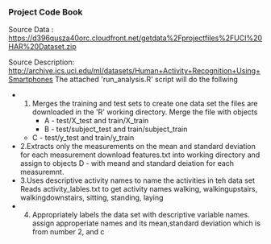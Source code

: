 ### Project Code Book

Source Data : https://d396qusza40orc.cloudfront.net/getdata%2Fprojectfiles%2FUCI%20HAR%20Dataset.zip

Source Description: http://archive.ics.uci.edu/ml/datasets/Human+Activity+Recognition+Using+Smartphones
The attached 'run_analysis.R' script will do the follwing
* 1. Merges the training and test sets to create one data set
	the files are downloaded in the 'R' working directory. Merge the file with objects 
        * A - test/X_test and train/X_train
        * B - test/subject_test and train/subject_train
	* C - test/y_test   and train/y_train
* 2.Extracts only the measurements on the mean and standard deviation for each measurement
	download features.txt into working directory and assign to objects
	D - with meand and standard deiation for each measuremnt.
* 3.Uses descriptive activity names to name the activities in teh data set
	Reads activity_lables.txt to get activity names
	walking, 
	walkingupstairs,
	walkingdownstairs,
	sitting,
	standing,
	laying
* 4. Appropriately labels the data set with descriptive variable names.
 	assign approperiate names and its mean,standard deviation which is from number 2, and c





	
